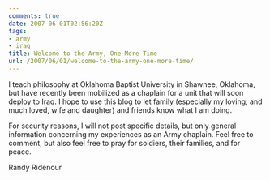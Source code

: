 ```yaml
---
comments: true
date: 2007-06-01T02:56:20Z
tags:
- army
- iraq
title: Welcome to the Army, One More Time
url: /2007/06/01/welcome-to-the-army-one-more-time/
---
```


<p>I teach philosophy at Oklahoma Baptist University in Shawnee, Oklahoma, but have recently been mobilized as a chaplain for a unit that will soon deploy to Iraq. I hope to use this blog to let family (especially my loving, and much loved, wife and daughter) and friends know what I am doing.</p>
<p>For security reasons, I will not post specific details, but only general information concerning my experiences as an Army chaplain. Feel free to comment, but also feel free to pray for soldiers, their families, and for peace.</p>
<p>Randy Ridenour</p>

